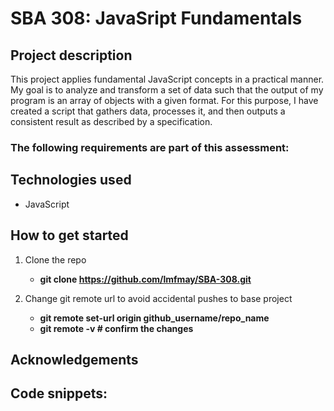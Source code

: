 # SBA 308: JavaSript Fundamentals
## Project description
This project applies fundamental JavaScript concepts in a practical manner. My goal is to analyze and transform a set of data such that the output of my program is an array of objects with a given format. For this purpose, I have created a script that gathers data, processes it, and then outputs a consistent result as described by a specification. 


### The following requirements are part of this assessment:



## Technologies used
- JavaScript

## How to get started
1. Clone the repo
    - **git clone https://github.com/lmfmay/SBA-308.git**

2. Change git remote url to avoid accidental pushes to base project
    - **git remote set-url origin github_username/repo_name**
    - **git remote -v # confirm the changes**

## Acknowledgements
**Code snippets:**
- 
